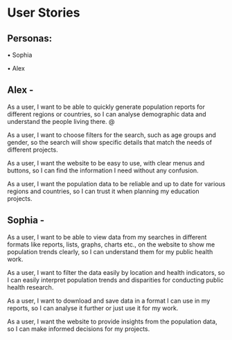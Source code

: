 # User Stories 
## Personas:
•	Sophia

•	Alex

## Alex -
As a user, I want to be able to quickly generate population reports for different regions or countries, so I can analyse demographic data and understand the people living there. @ 

As a user, I want to choose filters for the search, such as age groups and gender, so the search will show specific details that match the needs of different projects. 

As a user, I want the website to be easy to use, with clear menus and buttons, so I can find the information I need without any confusion. 

As a user, I want the population data to be reliable and up to date for various regions and countries, so I can trust it when planning my education projects. 

## Sophia -
As a user, I want to be able to view data from my searches in different formats like reports, lists, graphs, charts etc., on the website to show me population trends clearly, so I can understand them for my public health work. 

As a user, I want to filter the data easily by location and health indicators, so I can easily interpret population trends and disparities for conducting public health research. 

As a user, I want to download and save data in a format I can use in my reports, so I can analyse it further or just use it for my work. 

As a user, I want the website to provide insights from the population data, so I can make informed decisions for my projects. 

